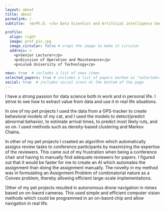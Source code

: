 ```yaml
---
layout: about
title: about
permalink: /
subtitle:  <b>Ph.D. </b> Data Scientist and Artificial intelligence Generalist. 

profile:
  align: right
  image: prof_pic.jpg
  image_circular: false # crops the image to make it circular
  address: >
    <p>Senior Lecturer</p>
    <p>Division of Operation and Maintenance</p>
    <p>Luleå University of Technology</p>

news: true  # includes a list of news items
selected_papers: true # includes a list of papers marked as "selected={true}"
social: true  # includes social icons at the bottom of the page
---
```


I have a strong passion for data science both in work and in personal life. I strive to see how to extract value from data and use it in real life situations. 

In one of my pet projects I used the data from a GPS-tracker to create behavioral models of my cat,  and I used the models to detect/predict abnormal behavior, to estimate arrival times, to predict most likely ruts, and so on. I used methods such as  density-based clustering and Markov Chains. 

In other of my pet projects I craeted an algorithm which automatically assigns review tasks to conference participants by maximizing the expertise of the reviewers. This came out of my frustration when being a conference chair and having to manually find adequate reviewers for papers. I figured out that it would be faster for me to create an AI which automates the assignment than doing the assignment manually. The novelty in my method was in formulating an Assignment Problem of combinatorial nature as a Convex problem, thereby allowing efficient large-scale implementations. 

Other of my pet projects resulted in autonomous drone navigation in mines based on on-baord cameras. This used simple and efficient computer vision methods which could be programmed in an on-baord chip and allow navigation in real life. 

<!-- Write your biography here. Tell the world about yourself. Link to your favorite [subreddit](http://reddit.com). You can put a picture in, too. The code is already in, just name your picture `prof_pic.jpg` and put it in the `img/` folder.

# Put your address / P.O. box / other info right below your picture. You can also disable any these elements by editing `profile` property of the YAML header of your `_pages/about.md`. Edit `_bibliography/papers.bib` and Jekyll will render your [publications page](/al-folio/publications/) automatically.

# Link to your social media connections, too. This theme is set up to use [Font Awesome icons](http://fortawesome.github.io/Font-Awesome/) and [Academicons](https://jpswalsh.github.io/academicons/), like the ones below. Add your Facebook, Twitter, LinkedIn, Google Scholar, or just disable all of them.
-->